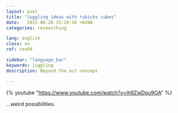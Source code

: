 ```yaml
---
layout: post
title: "Juggling ideas with rubicks cubes"
date:   2015-06-26 13:29:16 +0200
categories: researching

lang: english
class: en
ref: res09

sidebar: "language_bar"
keywords: juggling
description: Beyond the act concept

---
```


{% youtube "https://www.youtube.com/watch?v=ih9ZwDpu9OA" %}

...weird possibilities.
